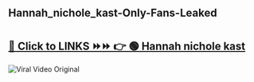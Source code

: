 
 ## Hannah_nichole_kast-Only-Fans-Leaked

# <h2><a href="https://clipsfans.com/Hannah_nichole_kast&ref=git">🔗 Click to LINKS ⏩⏩ 👉 🟢 Hannah nichole kast </a></h2>

<a href="https://clipsfans.com/Hannah_nichole_kast&ref=git" rel="nofollow" data-target="animated-image.originalLink"><img src="https://i.ibb.co.com/xMMVF88/686577567.gif" alt="Viral Video Original" style="max-width: 100%; display: inline-block;" data-target="animated-image.originalImage"></a>
